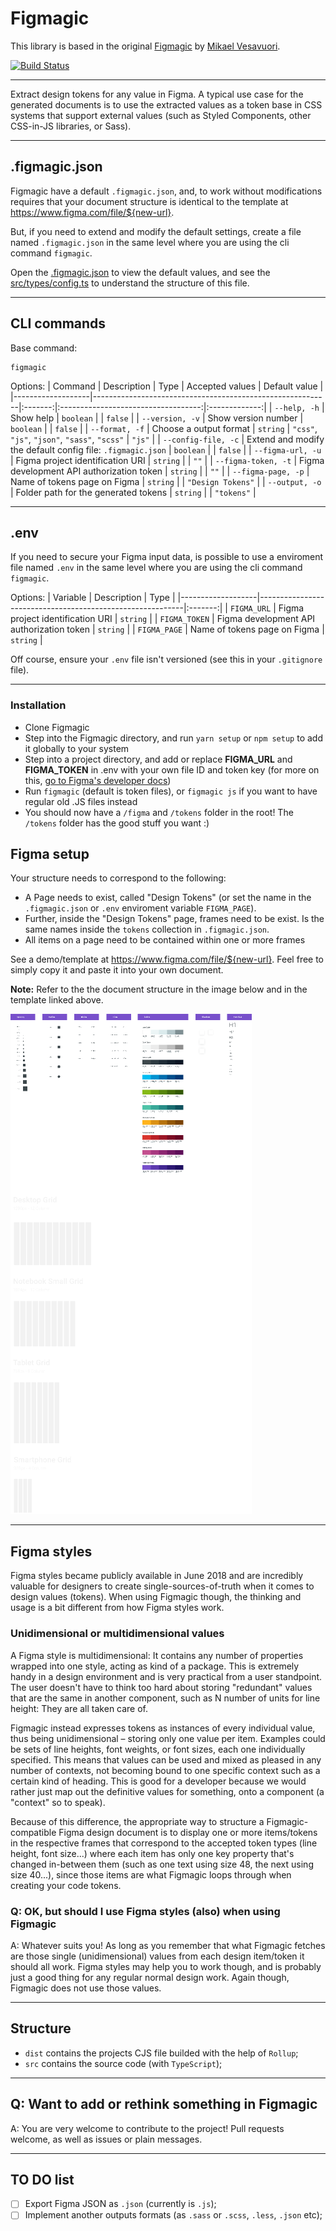 # Figmagic

This library is based in the original [Figmagic](https://github.com/mikaelvesavuori/figmagic) by [Mikael Vesavuori](https://github.com/mikaelvesavuori).

[![Build Status](https://travis-ci.org/andredovale/figmagic.svg?branch=feature/docs)](https://travis-ci.org/andredovale/figmagic)

---

Extract design tokens for any value in Figma. A typical use case for the generated documents is to use the extracted values as a token base in CSS systems that support external values (such as Styled Components, other CSS-in-JS libraries, or Sass).

---

## .figmagic.json

Figmagic have a default `.figmagic.json`, and, to work without modifications requires that your document structure is identical to the template at <https://www.figma.com/file/${new-url}>.

But, if you need to extend and modify the default settings, create a file named `.figmagic.json` in the same level where you are using the cli command `figmagic`.

Open the [.figmagic.json](.figmagic.json) to view the default values, and see the [src/types/config.ts](src/types/config.ts) to understand the structure of this file.

---

## CLI commands

Base command:

```(cli)
figmagic
```

Options:
| Command | Description | Type | Accepted values | Default value |
|-------------------|-----------------------------------------------------------|:-------:|:-----------------------------------:|:-------------:|
| `--help, -h` | Show help | `boolean` | | `false` |
| `--version, -v` | Show version number | `boolean` | | `false` |
| `--format, -f` | Choose a output format | `string` | `"css"`, `"js"`, `"json"`, `"sass"`, `"scss"` | `"js"` |
| `--config-file, -c` | Extend and modify the default config file: `.figmagic.json` | `boolean` | | `false` |
| `--figma-url, -u` | Figma project identification URI | `string` | | `""` |
| `--figma-token, -t` | Figma development API authorization token | `string` | | `""` |
| `--figma-page, -p` | Name of tokens page on Figma | `string` | | `"Design Tokens"` |
| `--output, -o` | Folder path for the generated tokens | `string` | | `"tokens"` |

---

## .env

If you need to secure your Figma input data, is possible to use a enviroment file named `.env` in the same level where you are using the cli command `figmagic`.

Options:
| Variable | Description | Type |
|-------------------|-----------------------------------------------------------|:-------:|
| `FIGMA_URL` | Figma project identification URI | `string` |
| `FIGMA_TOKEN` | Figma development API authorization token | `string` |
| `FIGMA_PAGE` | Name of tokens page on Figma | `string` |

Off course, ensure your `.env` file isn't versioned (see this in your `.gitignore` file).

---

### Installation

- Clone Figmagic
- Step into the Figmagic directory, and run `yarn setup` or `npm setup` to add it globally to your system
- Step into a project directory, and add or replace **FIGMA_URL** and **FIGMA_TOKEN** in .env with your own file ID and token key (for more on this, [go to Figma's developer docs](https://www.figma.com/developers/docs))
- Run `figmagic` (default is token files), or `figmagic js` if you want to have regular old .JS files instead
- You should now have a `/figma` and `/tokens` folder in the root! The `/tokens` folder has the good stuff you want :)

## Figma setup

Your structure needs to correspond to the following:

- A Page needs to exist, called "Design Tokens" (or set the name in the `.figmagic.json` or `.env` enviroment variable `FIGMA_PAGE`).
- Further, inside the "Design Tokens" page, frames need to be exist. Is the same names inside the `tokens` collection in `.figmagic.json`.
- All items on a page need to be contained within one or more frames

See a demo/template at <https://www.figma.com/file/${new-url}>. Feel free to simply copy it and paste it into your own document.

**Note:** Refer to the the document structure in the image below and in the template linked above.

![Figma Document Structure](project-structure.png)

---

## Figma styles

Figma styles became publicly available in June 2018 and are incredibly valuable for designers to create single-sources-of-truth when it comes to design values (tokens). When using Figmagic though, the thinking and usage is a bit different from how Figma styles work.

### Unidimensional or multidimensional values

A Figma style is multidimensional: It contains any number of properties wrapped into one style, acting as kind of a package. This is extremely handy in a design environment and is very practical from a user standpoint. The user doesn't have to think too hard about storing "redundant" values that are the same in another component, such as N number of units for line height: They are all taken care of.

Figmagic instead expresses tokens as instances of every individual value, thus being unidimensional – storing only one value per item. Examples could be sets of line heights, font weights, or font sizes, each one individually specified. This means that values can be used and mixed as pleased in any number of contexts, not becoming bound to one specific context such as a certain kind of heading. This is good for a developer because we would rather just map out the definitive values for something, onto a component (a "context" so to speak).

Because of this difference, the appropriate way to structure a Figmagic-compatible Figma design document is to display one or more items/tokens in the respective frames that correspond to the accepted token types (line height, font size...) where each item has only one key property that's changed in-between them (such as one text using size 48, the next using size 40...), since those items are what Figmagic loops through when creating your code tokens.

### Q: OK, but should I use Figma styles (also) when using Figmagic

A: Whatever suits you! As long as you remember that what Figmagic fetches are those single (unidimensional) values from each design item/token it should all work. Figma styles may help you to work though, and is probably just a good thing for any regular normal design work. Again though, Figmagic does not use those values.

---

## Structure

- `dist` contains the projects CJS file builded with the help of `Rollup`;
- `src` contains the source code (with `TypeScript`);

---

## Q: Want to add or rethink something in Figmagic

A: You are very welcome to contribute to the project! Pull requests welcome, as well as issues or plain messages.

---

## TO DO list

- [ ] Export Figma JSON as `.json` (currently is `.js`);
- [ ] Implement another outputs formats (as `.sass` or `.scss`, `.less`, `.json` etc);
